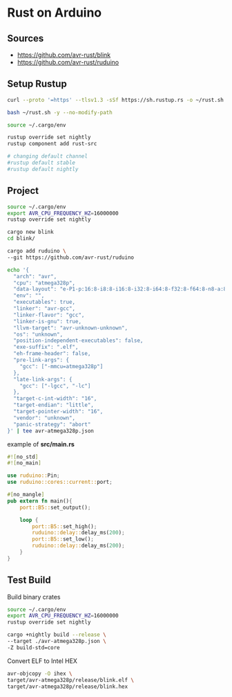 # Rust on Arduino

## Sources

- https://github.com/avr-rust/blink
- https://github.com/avr-rust/ruduino

## Setup Rustup

```sh
curl --proto '=https' --tlsv1.3 -sSf https://sh.rustup.rs -o ~/rust.sh

bash ~/rust.sh -y --no-modify-path
```

```sh
source ~/.cargo/env

rustup override set nightly
rustup component add rust-src

# changing default channel
#rustup default stable
#rustup default nightly
```

## Project

```sh
source ~/.cargo/env
export AVR_CPU_FREQUENCY_HZ=16000000
rustup override set nightly

cargo new blink
cd blink/

cargo add ruduino \
--git https://github.com/avr-rust/ruduino
```

```sh
echo '{
  "arch": "avr",
  "cpu": "atmega328p",
  "data-layout": "e-P1-p:16:8-i8:8-i16:8-i32:8-i64:8-f32:8-f64:8-n8-a:8",
  "env": "",
  "executables": true,
  "linker": "avr-gcc",
  "linker-flavor": "gcc",
  "linker-is-gnu": true,
  "llvm-target": "avr-unknown-unknown",
  "os": "unknown",
  "position-independent-executables": false,
  "exe-suffix": ".elf",
  "eh-frame-header": false,
  "pre-link-args": {
    "gcc": ["-mmcu=atmega328p"]
  },
  "late-link-args": {
    "gcc": ["-lgcc", "-lc"]
  },
  "target-c-int-width": "16",
  "target-endian": "little",
  "target-pointer-width": "16",
  "vendor": "unknown",
  "panic-strategy": "abort"
}' | tee avr-atmega328p.json
```

example of **src/main.rs**

```rust
#![no_std]
#![no_main]

use ruduino::Pin;
use ruduino::cores::current::port;

#[no_mangle]
pub extern fn main(){
    port::B5::set_output();

    loop {
        port::B5::set_high();
        ruduino::delay::delay_ms(200);
        port::B5::set_low();
        ruduino::delay::delay_ms(200);
    }
}
```

## Test Build

Build binary crates

```sh
source ~/.cargo/env
export AVR_CPU_FREQUENCY_HZ=16000000
rustup override set nightly

cargo +nightly build --release \
--target ./avr-atmega328p.json \
-Z build-std=core
```

Convert ELF to Intel HEX

```sh
avr-objcopy -O ihex \
target/avr-atmega328p/release/blink.elf \
target/avr-atmega328p/release/blink.hex
```
